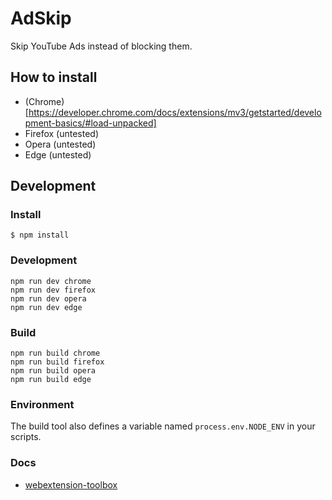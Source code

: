 # AdSkip
Skip YouTube Ads instead of blocking them.

## How to install

- (Chrome)[https://developer.chrome.com/docs/extensions/mv3/getstarted/development-basics/#load-unpacked]
- Firefox (untested)
- Opera (untested)
- Edge (untested)

## Development

### Install

	$ npm install

### Development

    npm run dev chrome
    npm run dev firefox
    npm run dev opera
    npm run dev edge

### Build

    npm run build chrome
    npm run build firefox
    npm run build opera
    npm run build edge

### Environment

The build tool also defines a variable named `process.env.NODE_ENV` in your scripts. 

### Docs

* [webextension-toolbox](https://github.com/HaNdTriX/webextension-toolbox)
